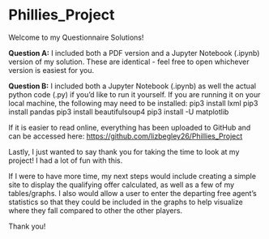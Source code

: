# Phillies_Project

Welcome to my Questionnaire Solutions!
 
**Question A:**
I included both a PDF version and a Jupyter Notebook (.ipynb) version of my solution. These are identical - feel free to open whichever version is easiest for you.
 
**Question B:**
I included both a Jupyter Notebook (.ipynb) as well the actual python code (.py) if you’d like to run it yourself. If you are running it on your local machine, the following may need to be installed:
pip3 install lxml
pip3 install pandas
pip3 install beautifulsoup4
pip3 install -U matplotlib

If it is easier to read online, everything has been uploaded to GitHub and can be accessed here:
https://github.com/lizbegley26/Phillies_Project 

Lastly, I just wanted to say thank you for taking the time to look at my project! I had a lot of fun with this. 

If I were to have more time, my next steps would include creating a simple site to display the qualifying offer calculated, as well as a few of my tables/graphs. I also would allow a user to enter the departing free agent’s statistics so that they could be included in the graphs to help visualize where they fall compared to other the other players.

Thank you!
